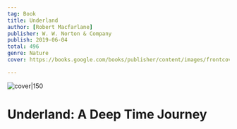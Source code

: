 ```yaml
---
tag: Book
title: Underland
author: [Robert Macfarlane]
publisher: W. W. Norton & Company
publish: 2019-06-04
total: 496
genre: Nature
cover: https://books.google.com/books/publisher/content/images/frontcover/SwJ1DwAAQBAJ?fife=w600-h900&source=gbs_api&source=gbs_api

---
```


![cover|150](https://books.google.com/books/publisher/content/images/frontcover/SwJ1DwAAQBAJ?fife=w600-h900&source=gbs_api&source=gbs_api)

# Underland: A Deep Time Journey